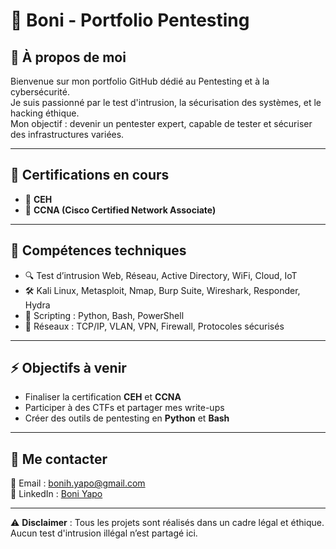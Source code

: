 # 💼 Boni - Portfolio Pentesting

## 👋 À propos de moi  
Bienvenue sur mon portfolio GitHub dédié au Pentesting et à la cybersécurité.  
Je suis passionné par le test d'intrusion, la sécurisation des systèmes, et le hacking éthique.  
Mon objectif : devenir un pentester expert, capable de tester et sécuriser des infrastructures variées.

---

## 📜 Certifications en cours  
- 📌 **CEH**    
- 📌 **CCNA (Cisco Certified Network Associate)**  
 
---

## 🧰 Compétences techniques  
- 🔍 Test d’intrusion Web, Réseau, Active Directory, WiFi, Cloud, IoT  
- 🛠️ Kali Linux, Metasploit, Nmap, Burp Suite, Wireshark, Responder, Hydra  
- 💾 Scripting : Python, Bash, PowerShell  
- 🔗 Réseaux : TCP/IP, VLAN, VPN, Firewall, Protocoles sécurisés  

---

## ⚡ Objectifs à venir  
- Finaliser la certification **CEH** et **CCNA**  
- Participer à des CTFs et partager mes write-ups  
- Créer des outils de pentesting en **Python** et **Bash**  

---

## 🔗 Me contacter  
📧 Email : [bonih.yapo@gmail.com](mailto:bonih.yapo@gmail.com)  
💼 LinkedIn : [Boni Yapo](https://www.linkedin.com/in/boni-yapo-993484350)  

---

⚠️ **Disclaimer** : Tous les projets sont réalisés dans un cadre légal et éthique. Aucun test d'intrusion illégal n’est partagé ici.  
